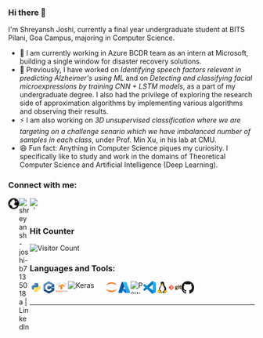### Hi there 👋
I'm Shreyansh Joshi, currently a final year undergraduate student at BITS Pilani, Goa Campus, majoring in Computer Science.

- 🔭 I am currently working in Azure BCDR team as an intern at Microsoft, building a single window for disaster recovery solutions.
- 🌱 Previously, I have worked on *Identifying speech factors relevant in predicting Alzheimer's using ML* and on *Detecting and classifying facial microexpressions by training CNN + LSTM models*, as a part of my undergraduate degree. I also had the privilege of exploring the research side of approximation algorithms by implementing various algorithms and observing their results.
- ⚡ I am also working on *3D unsupervised classification where we are targeting on a challenge senario which we have imbalanced number of samples in each class*, under Prof. Min Xu, in his lab at CMU.
- 😄 Fun fact: Anything in Computer Science piques my curiosity. I specifically like to study and work in the domains of Theoretical Computer Science and Artificial Intelligence (Deep Learning).

### Connect with me:

[<img align="left" alt="shreyanshjoshi.github.io/" title="shreyanshjoshi.github.io/" width="22px"  height="22px" src="https://raw.githubusercontent.com/iconic/open-iconic/master/svg/globe.svg" />](https://shreyanshjoshi.github.io/)

[<img align="left" alt="shreyansh-joshi-b7135018a | LinkedIn" width="22px" src="https://cdn.jsdelivr.net/npm/simple-icons@v3/icons/linkedin.svg" />](https://www.linkedin.com/in/shreyansh-joshi-b7135018a/)

[<img align="left" alt="shreyanshjoshi13@gmail.com | E-mail" title="shreyanshjoshi13@gmail.com" width="22px" height="22px" src="https://cdn.jsdelivr.net/npm/simple-icons@3.13.0/icons/gmail.svg"/>](mailto:shreyanshjoshi13@gmail.com)

<br/>
<br/>

### Hit Counter

![Visitor Count](https://profile-counter.glitch.me/ShreyanshJoshi/count.svg)

### Languages and Tools:
<div>
<img align="left" alt="Python" width="26px" height="26px" title="Python" src="https://raw.githubusercontent.com/github/explore/80688e429a7d4ef2fca1e82350fe8e3517d3494d/topics/python/python.png"/>
<img align="left" alt="C++" width="26px" height="26px"title="C++" src="https://raw.githubusercontent.com/github/explore/80688e429a7d4ef2fca1e82350fe8e3517d3494d/topics/cpp/cpp.png" />

<img align="left" alt="TF" width="26px" height="26px" title="TensorFlow" src="https://raw.githubusercontent.com/github/explore/80688e429a7d4ef2fca1e82350fe8e3517d3494d/topics/tensorflow/tensorflow.png" />
<img align="left" alt="Keras"  width="76px" height="22px" title="Keras" src="https://keras.io/img/logo.png" /> 
  
<img align="left" alt="Jupyter Notebook" width="26px" height="26px" title="Jupyter Notebook" src="https://raw.githubusercontent.com/Delta456/Delta456/master/img/jupyter_notebook.png" />

<img align="left" alt="Azure" width="26px" height="26px" title="Azure" src="https://raw.githubusercontent.com/github/explore/80688e429a7d4ef2fca1e82350fe8e3517d3494d/topics/azure/azure.png" />
<img align="left" alt="Powershell" width="26px" height="26px"title="Powershell" src="https://upload.wikimedia.org/wikipedia/commons/a/af/PowerShell_Core_6.0_icon.png" />
  <img align="left" alt="Visual Studio Code" width="26px" height="26px" title="VSCode" src="https://raw.githubusercontent.com/github/explore/80688e429a7d4ef2fca1e82350fe8e3517d3494d/topics/visual-studio-code/visual-studio-code.png" />
<img align="left" alt="Linux" width="26px" height="26px"title="Linux" src="https://raw.githubusercontent.com/github/explore/80688e429a7d4ef2fca1e82350fe8e3517d3494d/topics/linux/linux.png" />

<img align="left" alt="Git" width="26px"  height="26px" title="Git" src="https://raw.githubusercontent.com/github/explore/80688e429a7d4ef2fca1e82350fe8e3517d3494d/topics/git/git.png" />
<img align="left" alt="GitHub" width="26px" height="26px" title="GitHub" src="https://raw.githubusercontent.com/github/explore/78df643247d429f6cc873026c0622819ad797942/topics/github/github.png" />

</div>
<br/><br/>

<!-- ### ⚙️ &nbsp;GitHub Analytics

<p align= "center">
  <img height= "150" src="https://github-readme-stats.vercel.app/api?username=ShreyanshJoshi&show_icons=true&include_all_commits=true&hide=stars" />
  <img height= "150" src="https://github-readme-stats.vercel.app/api/top-langs/?username=ShreyanshJoshi&layout=compact" />
</p> -->
---
